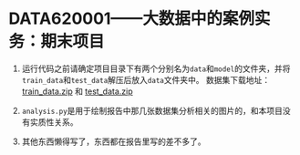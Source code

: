 # DATA620001——大数据中的案例实务：期末项目

1. 运行代码之前请确定项目目录下有两个分别名为`data`和`model`的文件夹，并将`train_data`和`test_data`解压后放入`data`文件夹中。 
数据集下载地址：[train_data.zip](http://course-fileserver.huaat.com.cn/attachments/49/assignments/23/train_data.zip)
和 [test_data.zip](http://course-fileserver.huaat.com.cn/attachments/49/assignments/23/test_data.zip)

2. `analysis.py`是用于绘制报告中那几张数据集分析相关的图片的，和本项目没有实质性关系。

3. 其他东西懒得写了，东西都在报告里写的差不多了。
